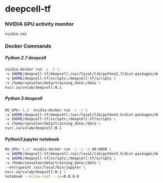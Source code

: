 # deepcell-tf


### NVIDIA GPU activity monitor
`nvidia-smi`

### Docker Commands

##### Python 2.7 deepcell
```bash
nvidia-docker run -i -t \
-v $HOME/deepcell-tf/deepcell:/usr/local/lib/python2.7/dist-packages/deepcell/ \
-v $HOME/deepcell-tf/scripts:/deepcell-tf/scripts \
-v /home/vanvalen/data/training_data:/data \
nvcr.io/vvlab/deepcell:0.1
```

##### Python 3 deepcell
```bash
NV_GPU='1,2' nvidia-docker run -i -t \
-v $HOME/deepcell-tf/deepcell:/usr/local/lib/python3.5/dist-packages/deepcell/ \
-v $HOME/deepcell-tf/scripts:/deepcell-tf/scripts \
-v /home/vanvalen/data/training_data:/data \
nvcr.io/vvlab/deepcell:0.1
```

#### Python3 jupyter notebook
```bash
NV_GPU='1,2' nvidia-docker run -i -t -p 80:8888 \
-v $HOME/deepcell-tf/deepcell:/usr/local/lib/python3.5/dist-packages/deepcell/ \
-v $HOME/deepcell-tf/scripts:/deepcell-tf/scripts \
-v /home/vanvalen/data/training_data:/data \
--entrypoint /usr/local/bin/jupyter \
nvcr.io/vvlab/deepcell:0.1 \
notebook --allow-root --ip=0.0.0.0
```
